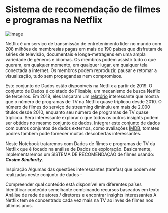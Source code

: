 # Sistema de recomendação de filmes e programas na Netflix

![image](https://user-images.githubusercontent.com/69597971/147837724-2ee25342-6ac3-4b5f-abf9-d2e4d56e13d5.png)


Netflix é um serviço de transmissão de entretenimento lider no mundo com 208 milhões de membresias pagas em mais de 190 paises que disfrutam de séries de televisão, documentais e longa-metragens em uma ampla variedade de gêneros e idiomas. Os membros podem assistir tudo o que queram, em qualquer momento, em qualquer lugar, em qualquer tela conectada a internet. Os membros podem reproduzir, pausar e retomar a visualização, tudo sem propagandas nem compromisos. 

Este conjunto de Dados estão disponíveis na Netflix a partir de 2019. O conjunto de Dados é coletado do Flixable, um mecanismo de busca Netflix de terceiros. Em 2018, eles lançaram um [relatório](https://flixable.com/netflix-museum/) interessante que mostra que o número de programas de TV na Netflix quase triplicou desde 2010. O número de filmes do serviço de streaming diminuiu em mais de 2.000 títulos desde 2010, enquanto seu número de programas de TV quase triplicou. Será interessante explorar o que todos os outros insights podem ser obtidos no mesmo conjunto de dados. Integrar este conjunto de dados com outros conjuntos de dados externos, como avaliações [IMDB](https://www.imdb.com/), tomates podres também pode fornecer muitas descobertas interessantes.


Neste Notebook trataremos com Dados de filmes e programas de TV da Netflix que é focado na análise de Dados de exploração. Basicamente, implementaremos um SISTEMA DE RECOMENDAÇÃO de filmes usando: **_Cosine Similarity_**.




Inspiração
Algumas das questões interessantes (tarefas) que podem ser realizadas neste conjunto de dados -

Compreender qual conteúdo está disponível em diferentes países
Identificar conteúdo semelhante combinando recursos baseados em texto
Análise de rede de atores / diretores e encontrar insights interessantes
A Netflix tem se concentrado cada vez mais na TV ao invés de filmes nos últimos anos.
